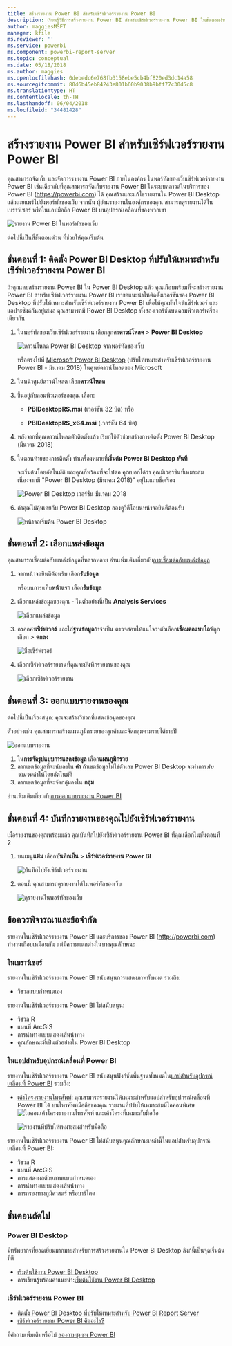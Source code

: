 ```yaml
---
title: สร้างรายงาน Power BI สำหรับเซิร์ฟเวอร์รายงาน Power BI
description: เรียนรู้วิธีการสร้างรายงาน Power BI สำหรับเซิร์ฟเวอร์รายงาน Power BI ในขั้นตอนง่าย ๆ ไม่กี่ขั้นตอน
author: maggiesMSFT
manager: kfile
ms.reviewer: ''
ms.service: powerbi
ms.component: powerbi-report-server
ms.topic: conceptual
ms.date: 05/18/2018
ms.author: maggies
ms.openlocfilehash: 0debedc6e768fb3158ebe5cb4bf820ed3dc14a58
ms.sourcegitcommit: 80d6b45eb84243e801b60b9038b9bff77c30d5c8
ms.translationtype: HT
ms.contentlocale: th-TH
ms.lasthandoff: 06/04/2018
ms.locfileid: "34481428"
---
```

# <a name="create-a-power-bi-report-for-power-bi-report-server"></a>สร้างรายงาน Power BI สำหรับเซิร์ฟเวอร์รายงาน Power BI
คุณสามารถจัดเก็บ และจัดการรายงาน Power BI ภายในองค์กร ในพอร์ทัลของเว็บเซิร์ฟเวอร์รายงาน Power BI เช่นเดียวกับที่คุณสามารถจัดเก็บรายงาน Power BI ในระบบคลาวด์ในบริการของ Power BI (https://powerbi.com) ได้ คุณสร้างและแก้ไขรายงานใน Power BI Desktop แล้วเผยแพร่ไปยังพอร์ทัลของเว็บ จากนั้น ผู้อ่านรายงานในองค์กรของคุณ สามารถดูรายงานได้ในเบราว์เซอร์ หรือในแอปมือถือ Power BI บนอุปกรณ์เคลื่อนที่ของพวกเขา

![รายงาน Power BI ในพอร์ทัลของเว็บ](media/quickstart-create-powerbi-report/report-server-powerbi-report.png)

ต่อไปนี้เป็นสี่ขั้นตอนด่วน ที่ช่วยให้คุณเริ่มต้น

## <a name="step-1-install-power-bi-desktop-optimized-for-power-bi-report-server"></a>ขั้นตอนที่ 1: ติดตั้ง Power BI Desktop ที่ปรับให้เหมาะสำหรับเซิร์ฟเวอร์รายงาน Power BI

ถ้าคุณเคยสร้างรายงาน Power BI ใน Power BI Desktop แล้ว คุณเกือบพร้อมที่จะสร้างรายงาน Power BI สำหรับเซิร์ฟเวอร์รายงาน Power BI เราขอแนะนำให้ติดตั้งเวอร์ชันของ Power BI Desktop ที่ปรับให้เหมาะสำหรับเซิร์ฟเวอร์รายงาน Power BI เพื่อให้คุณมั่นใจว่าเซิร์ฟเวอร์ และแอปจะซิงค์กันอยู่เสมอ คุณสามารถมี Power BI Desktop ทั้งสองเวอร์ชันบนคอมพิวเตอร์เครื่องเดียวกัน

1. ในพอร์ทัลของเว็บเซิร์ฟเวอร์รายงาน เลือกลูกศร**ดาวน์โหลด** > **Power BI Desktop**

    ![ดาวน์โหลด Power BI Desktop จากพอร์ทัลของเว็บ](media/quickstart-create-powerbi-report/report-server-download-web-portal.png)

    หรือตรงไปที่ [Microsoft Power BI Desktop](https://www.microsoft.com/download/details.aspx?id=56723) (ปรับให้เหมาะสำหรับเซิร์ฟเวอร์รายงาน Power BI - มีนาคม 2018) ในศูนย์ดาวน์โหลดของ Microsoft

2. ในหน้าศูนย์ดาวน์โหลด เลือก**ดาวน์โหลด**

3. ขึ้นอยู่กับคอมพิวเตอร์ของคุณ เลือก:

    - **PBIDesktopRS.msi** (เวอร์ชัน 32 บิต) หรือ

    - **PBIDesktopRS_x64.msi** (เวอร์ชัน 64 บิต)

4. หลังจากที่คุณดาวน์โหลดตัวติดตั้งแล้ว เรียกใช้ตัวช่วยสร้างการติดตั้ง Power BI Desktop (มีนาคม 2018)

2. ในตอนท้ายของการติดตั้ง ทำเครื่องหมายที่**เริ่มต้น Power BI Desktop ทันที**
   
    จะเริ่มต้นโดยอัตโนมัติ และคุณก็พร้อมที่จะไปต่อ คุณบอกได้ว่า คุณมีเวอร์ชันที่เหมาะสม เนื่องจากมี "Power BI Desktop (มีนาคม 2018)" อยู่ในแถบชื่อเรื่อง

    ![Power BI Desktop เวอร์ชัน มีนาคม 2018](media/quickstart-create-powerbi-report/report-server-desktop-march-2018.png)

3. ถ้าคุณไม่คุ้นเคยกับ Power BI Desktop ลองดูวิดีโอบนหน้าจอยินดีต้อนรับ
   
    ![หน้าจอเริ่มต้น Power BI Desktop](media/quickstart-create-powerbi-report/report-server-powerbi-desktop-start.png)

## <a name="step-2-select-a-data-source"></a>ขั้นตอนที่ 2: เลือกแหล่งข้อมูล
คุณสามารถเชื่อมต่อกับแหล่งข้อมูลที่หลากหลาย อ่านเพิ่มเติมเกี่ยวกับ[การเชื่อมต่อกับแหล่งข้อมูล](connect-data-sources.md)

1. จากหน้าจอยินดีต้อนรับ เลือก**รับข้อมูล**
   
    หรือบนการแท็บ**หน้าแรก** เลือก**รับข้อมูล**
2. เลือกแหล่งข้อมูลของคุณ - ในตัวอย่างนี้เป็น **Analysis Services**
   
    ![เลือกแหล่งข้อมูล](media/quickstart-create-powerbi-report/report-server-get-data-ssas.png)
3. กรอกค่า**เซิร์ฟเวอร์** และใส่**ฐานข้อมูล**ถ้าจำเป็น ตรวจสอบให้แน่ใจว่าตัวเลือก**เชื่อมต่อแบบไลฟ์**ถูกเลือก > **ตกลง**
   
    ![ชื่อเซิร์ฟเวอร์](media/quickstart-create-powerbi-report/report-server-ssas-server-name.png)
4. เลือกเซิร์ฟเวอร์รายงานที่คุณจะบันทึกรายงานของคุณ
   
    ![เลือกเซิร์ฟเวอร์รายงาน](media/quickstart-create-powerbi-report/report-server-select-server.png)

## <a name="step-3-design-your-report"></a>ขั้นตอนที่ 3: ออกแบบรายงานของคุณ
ต่อไปนี้เป็นเรื่องสนุก: คุณจะสร้างวิชวลที่แสดงข้อมูลของคุณ

ตัวอย่างเช่น คุณสามารถสร้างแผนภูมิกรวยของลูกค้าและจัดกลุ่มตามรายได้รายปี

![ออกแบบรายงาน](media/quickstart-create-powerbi-report/report-server-create-funnel.png)

1. ใน**การจัดรูปแบบการแสดงข้อมูล** เลือก**แผนภูมิกรวย**
2. ลากเขตข้อมูลที่จะนับลงใน **ค่า** ถ้าเขตข้อมูลไม่ใช่ตัวเลข Power BI Desktop จะทำการ*นับจำนวน*ค่าให้โดยอัตโนมัติ
3. ลากเขตข้อมูลที่จะจัดกลุ่มลงใน **กลุ่ม**

อ่านเพิ่มเติมเกี่ยวกับ[การออกแบบรายงาน Power BI](../desktop-report-view.md)

## <a name="step-4-save-your-report-to-the-report-server"></a>ขั้นตอนที่ 4: บันทึกรายงานของคุณไปยังเซิร์ฟเวอร์รายงาน
เมื่อรายงานของคุณพร้อมแล้ว คุณบันทึกไปยังเซิร์ฟเวอร์รายงาน Power BI ที่คุณเลือกในขั้นตอนที่ 2

1. บนเมนู**แฟ้ม** เลือก**บันทึกเป็น** > **เซิร์ฟเวอร์รายงาน Power BI**
   
    ![บันทึกไปยังเซิร์ฟเวอร์รายงาน](media/quickstart-create-powerbi-report/report-server-save-as-powerbi-report-server.png)
2. ตอนนี้ คุณสามารถดูรายงานได้ในพอร์ทัลของเว็บ
   
    ![ดูรายงานในพอร์ทัลของเว็บ](media/quickstart-create-powerbi-report/report-server-powerbi-report.png)

## <a name="considerations-and-limitations"></a>ข้อควรพิจารณาและข้อจำกัด
รายงานในเซิร์ฟเวอร์รายงาน Power BI และบริการของ Power BI (http://powerbi.com) ทำงานเกือบเหมือนกัน แต่มีความแตกต่างในบางคุณลักษณะ

### <a name="in-a-browser"></a>ในเบราว์เซอร์
รายงานในเซิร์ฟเวอร์รายงาน Power BI สนับสนุนการแสดงภาพทั้งหมด รวมถึง:

* วิชวลแบบกำหนดเอง

รายงานในเซิร์ฟเวอร์รายงาน Power BI ไม่สนับสนุน:

* วิชวล R
* แผนที่ ArcGIS
* การนำทางแบบแสดงเส้นนำทาง
* คุณลักษณะที่เป็นตัวอย่างใน Power BI Desktop

### <a name="in-the-power-bi-mobile-apps"></a>ในแอปสำหรับอุปกรณ์เคลื่อนที่ Power BI
รายงานในเซิร์ฟเวอร์รายงาน Power BI สนับสนุนฟังก์ชันพื้นฐานทั้งหมดใน[แอปสำหรับอุปกรณ์เคลื่อนที่ Power BI](../mobile-apps-for-mobile-devices.md) รวมถึง:

* [เค้าโครงรายงานโทรศัพท์](../desktop-create-phone-report.md): คุณสามารถรายงานให้เหมาะสำหรับแอปสำหรับอุปกรณ์เคลื่อนที่ Power BI ได้ บนโทรศัพท์มือถือของคุณ รายงานที่ปรับให้เหมาะสมมีไอคอนพิเศษ ![ไอคอนเค้าโครงรายงานโทรศัพท์](media/quickstart-create-powerbi-report/power-bi-rs-mobile-optimized-icon.png) และเค้าโครงที่เหมาะกับมือถือ
  
    ![รายงานที่ปรับให้เหมาะสมสำหรับมือถือ](media/quickstart-create-powerbi-report/power-bi-rs-mobile-optimized-report.png)

รายงานในเซิร์ฟเวอร์รายงาน Power BI ไม่สนับสนุนคุณลักษณะเหล่านี้ในแอปสำหรับอุปกรณ์เคลื่อนที่ Power BI:

* วิชวล R
* แผนที่ ArcGIS
* การแสดงผลด้วยภาพแบบกำหนดเอง
* การนำทางแบบแสดงเส้นนำทาง
* การกรองทางภูมิศาสตร์ หรือบาร์โคด

## <a name="next-steps"></a>ขั้นตอนถัดไป
### <a name="power-bi-desktop"></a>Power BI Desktop
มีทรัพยากรที่ยอดเยี่ยมมากมายสำหรับการสร้างรายงานใน Power BI Desktop ลิงก์นี้เป็นจุดเริ่มต้นที่ดี

* [เริ่มต้นใช้งาน Power BI Desktop](../desktop-getting-started.md)
* การเรียนรู้พร้อมคำแนะนำ:[เริ่มต้นใช้งาน Power BI Desktop](../guided-learning/gettingdata.yml?tutorial-step=2)

### <a name="power-bi-report-server"></a>เซิร์ฟเวอร์รายงาน Power BI
* [ติดตั้ง Power BI Desktop ที่ปรับให้เหมาะสำหรับ Power BI Report Server](install-powerbi-desktop.md)  
* [เซิร์ฟเวอร์รายงาน Power BI คืออะไร?](get-started.md)  

มีคำถามเพิ่มเติมหรือไม่ [ลองถามชุมชน Power BI](https://community.powerbi.com/)
